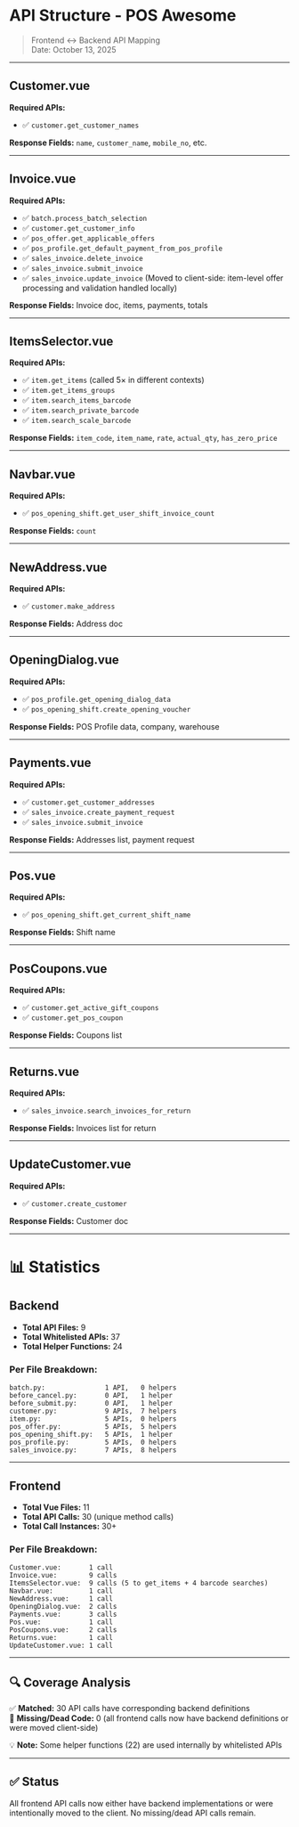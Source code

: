 # API Structure - POS Awesome

> Frontend ↔ Backend API Mapping  
> Date: October 13, 2025

---

## Customer.vue
**Required APIs:**
- ✅ `customer.get_customer_names`

**Response Fields:** `name`, `customer_name`, `mobile_no`, etc.

---

## Invoice.vue
**Required APIs:**
- ✅ `batch.process_batch_selection`
- ✅ `customer.get_customer_info`
- ✅ `pos_offer.get_applicable_offers`
- ✅ `pos_profile.get_default_payment_from_pos_profile`
- ✅ `sales_invoice.delete_invoice`
- ✅ `sales_invoice.submit_invoice`
- ✅ `sales_invoice.update_invoice`
	(Moved to client-side: item-level offer processing and validation handled locally)

**Response Fields:** Invoice doc, items, payments, totals

  

---

## ItemsSelector.vue
**Required APIs:**
- ✅ `item.get_items` (called 5× in different contexts)
- ✅ `item.get_items_groups`
- ✅ `item.search_items_barcode`
- ✅ `item.search_private_barcode`
- ✅ `item.search_scale_barcode`

**Response Fields:** `item_code`, `item_name`, `rate`, `actual_qty`, `has_zero_price`

---

## Navbar.vue
**Required APIs:**
- ✅ `pos_opening_shift.get_user_shift_invoice_count`

**Response Fields:** `count`

---

## NewAddress.vue
**Required APIs:**
- ✅ `customer.make_address`

**Response Fields:** Address doc

---

## OpeningDialog.vue
**Required APIs:**
- ✅ `pos_profile.get_opening_dialog_data`
- ✅ `pos_opening_shift.create_opening_voucher`

**Response Fields:** POS Profile data, company, warehouse

---

## Payments.vue
**Required APIs:**
- ✅ `customer.get_customer_addresses`
- ✅ `sales_invoice.create_payment_request`
- ✅ `sales_invoice.submit_invoice`

**Response Fields:** Addresses list, payment request

---

## Pos.vue
**Required APIs:**
- ✅ `pos_opening_shift.get_current_shift_name`

**Response Fields:** Shift name

---

## PosCoupons.vue
**Required APIs:**
- ✅ `customer.get_active_gift_coupons`
- ✅ `customer.get_pos_coupon`

**Response Fields:** Coupons list

---

## Returns.vue
**Required APIs:**
- ✅ `sales_invoice.search_invoices_for_return`

**Response Fields:** Invoices list for return

---

## UpdateCustomer.vue
**Required APIs:**
- ✅ `customer.create_customer`

**Response Fields:** Customer doc

---

# 📊 Statistics

## Backend
- **Total API Files:** 9
- **Total Whitelisted APIs:** 37
- **Total Helper Functions:** 24

### Per File Breakdown:
```
batch.py:               1 API,   0 helpers
before_cancel.py:       0 API,   1 helper
before_submit.py:       0 API,   1 helper
customer.py:            9 APIs,  7 helpers
item.py:                5 APIs,  0 helpers
pos_offer.py:           5 APIs,  5 helpers
pos_opening_shift.py:   5 APIs,  1 helper
pos_profile.py:         5 APIs,  0 helpers
sales_invoice.py:       7 APIs,  8 helpers
```

---

## Frontend
- **Total Vue Files:** 11
- **Total API Calls:** 30 (unique method calls)
- **Total Call Instances:** 30+

### Per File Breakdown:
```
Customer.vue:       1 call
Invoice.vue:        9 calls
ItemsSelector.vue:  9 calls (5 to get_items + 4 barcode searches)
Navbar.vue:         1 call
NewAddress.vue:     1 call
OpeningDialog.vue:  2 calls
Payments.vue:       3 calls
Pos.vue:            1 call
PosCoupons.vue:     2 calls
Returns.vue:        1 call
UpdateCustomer.vue: 1 call
```

---

## 🔍 Coverage Analysis

✅ **Matched:** 30 API calls have corresponding backend definitions  
🔴 **Missing/Dead Code:** 0 (all frontend calls now have backend definitions or were moved client-side)

💡 **Note:** Some helper functions (22) are used internally by whitelisted APIs

---

## ✅ Status

All frontend API calls now either have backend implementations or were intentionally moved to the client. No missing/dead API calls remain.
